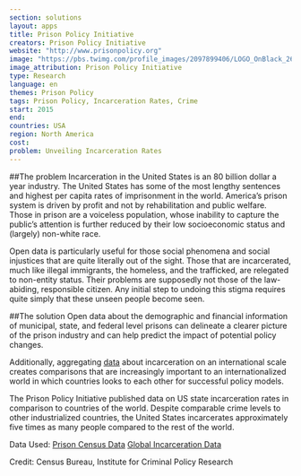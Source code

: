 ```yaml
---
section: solutions
layout: apps
title: Prison Policy Initiative 
creators: Prison Policy Initiative 
website: "http://www.prisonpolicy.org"
image: "https://pbs.twimg.com/profile_images/2097899406/LOGO_OnBlack_260s_400x400.gif"
image_attribution: Prison Policy Initiative
type: Research 
language: en
themes: Prison Policy
tags: Prison Policy, Incarceration Rates, Crime
start: 2015
end: 
countries: USA
region: North America
cost: 
problem: Unveiling Incarceration Rates
---
```

##The problem
Incarceration in the United States is an 80 billion dollar a year industry. The United States has some of the most lengthy sentences and highest per capita rates of imprisonment in the world. America’s prison system is driven by profit and not by rehabilitation and public welfare. Those in prison are a voiceless population, whose inability to capture the public’s attention is further reduced by their low socioeconomic status and (largely) non-white race.  

Open data is particularly useful for those social phenomena and social injustices that are quite literally out of the sight. Those that are incarcerated, much like illegal immigrants, the homeless, and the trafficked, are relegated to non-entity status. Their problems are supposedly not those of the law-abiding, responsible citizen. Any initial step to undoing this stigma requires quite simply that these unseen people become seen. 

##The solution
Open data about the demographic and financial information of municipal, state, and federal level prisons can delineate a clearer picture of the prison industry and can help predict the impact of potential policy changes. 

Additionally, aggregating [data](http://www.prisonpolicy.org/global/) about incarceration on an international scale creates  comparisons that are increasingly important to an internationalized world in which countries looks to each other for successful policy models. 

The Prison Policy Initiative  published data on US state incarceration rates in comparison to countries of the world. Despite comparable crime levels to other industrialized countries, the United States incarcerates approximately five times as many people compared to the rest of the world.

Data Used: [Prison Census Data](http://www.prisonersofthecensus.org/data/) [Global Incarceration Data](http://www.prisonstudies.org/research-publications?shs_term_node_tid_depth=27)

Credit: Census Bureau, Institute for Criminal Policy Research
